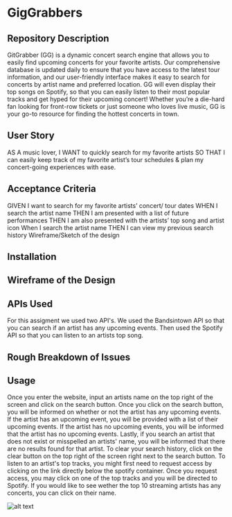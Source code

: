 # GigGrabbers

## Repository Description

GitGrabber (GG) is a dynamic concert search engine that allows you to easily find upcoming concerts for your favorite artists. Our comprehensive database is updated daily to ensure that you have access to the latest tour information, and our user-friendly interface makes it easy to search for concerts by artist name and preferred location. GG will even display their top songs on Spotify, so that you can easily listen to their most popular tracks and get hyped for their upcoming concert! Whether you’re a die-hard fan looking for front-row tickets or just someone who loves live music, GG is your go-to resource for finding the hottest concerts in town. 

## User Story

AS A music lover,
I WANT to quickly search for my favorite artists 
SO THAT I can easily keep track of my favorite artist’s tour schedules & plan my concert-going experiences with ease.

## Acceptance Criteria

GIVEN I want to search for my favorite artists’ concert/ tour dates
WHEN I search the artist name
THEN I am presented with a list of future performances 
THEN I am also presented with the artists’ top song and artist icon
When I search the artist name
THEN I can view my previous search history
Wireframe/Sketch of the design


## Installation

## Wireframe of the Design


## APIs Used 

For this assigment we used two API's. We used the Bandsintown API so that you can search if an artist has any upcoming events. Then used the Spotify API so that you can listen to an artists top song.  


## Rough Breakdown of Issues


## Usage

Once you enter the website, input an artists name on the top right of the screen and click on the search button. Once you click on the search button, you will be informed on whether or not the artist has any upcoming events. If the artist has an upcoming event, you will be provided with a list of their upcoming events. If the artist has no upcoming events, you will be informed that the artist has no upcoming events. Lastly, if you search an artist that does not exist or misspelled an artists' name, you will be informed that there are no results found for that artist. To clear your search history, click on the clear button on the top right of the screen right next to the search button. To listen to an artist's top tracks, you might first need to request access by clicking on the link directly below the spotify container. Once you request access, you may click on one of the top tracks and you will be directed to Spotify. If you would like to see wether the top 10 streaming artists has any concerts, you can click on their name. 



![alt text](assets/images/screenshot.png)